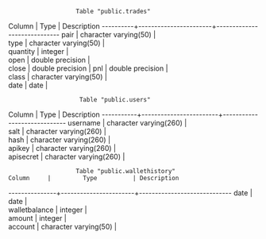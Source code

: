                        Table "public.trades"
  Column  |         Type          | Description
----------+-----------------------+-----------------------------
 pair     | character varying(50) |          
 type     | character varying(50) |          
 quantity | integer               |        
 open     | double precision      |         
 close    | double precision      |
 pnl      | double precision      |         
 class    | character varying(50) |        
 date     | date                  |           

                        Table "public.users"
  Column   |          Type          | Description
-----------+------------------------+-----------------------------
 username  | character varying(260) |                   
 salt      | character varying(260) |               
 hash      | character varying(260) |        
 apikey    | character varying(260) |         
 apisecret | character varying(260) |          
 
 
                       Table "public.wallethistory"
    Column     |         Type          | Description
---------------+-----------------------+-----------------------------
 date          | date                  |        
 walletbalance | integer               |        
 amount        | integer               |          
 account       | character varying(50) |          

